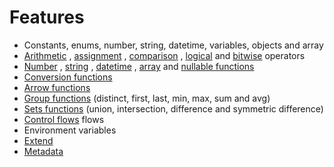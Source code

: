 # Features

- Constants, enums, number, string, datetime, variables, objects and array
- [Arithmetic](https://github.com/FlavioLionelRita/3xpr/wiki/Arithmetic)
, [assignment](https://github.com/FlavioLionelRita/3xpr/wiki/Assignment)
, [comparison](https://github.com/FlavioLionelRita/3xpr/wiki/Comparison)
, [logical](https://github.com/FlavioLionelRita/3xpr/wiki/Logical)
and [bitwise](https://github.com/FlavioLionelRita/3xpr/wiki/Bitwise) operators
- [Number](https://github.com/FlavioLionelRita/3xpr/wiki/Numeric)
, [string](https://github.com/FlavioLionelRita/3xpr/wiki/String)
,	[datetime](https://github.com/FlavioLionelRita/3xpr/wiki/DateTime)
, [array](https://github.com/FlavioLionelRita/3xpr/wiki/Array)
and [nullable functions](https://github.com/FlavioLionelRita/3xpr/wiki/Nullable)
- [Conversion functions](https://github.com/FlavioLionelRita/3xpr/wiki/Conversion)
- [Arrow functions](https://github.com/FlavioLionelRita/3xpr/wiki/Arrow)
- [Group functions](https://github.com/FlavioLionelRita/3xpr/wiki/Group) (distinct, first, last, min, max, sum and avg)
- [Sets functions](https://github.com/FlavioLionelRita/3xpr/wiki/Sets) (union, intersection, difference and symmetric difference)
- [Control flows](https://github.com/FlavioLionelRita/3xpr/wiki/Flows) flows
- Environment variables
- [Extend](https://github.com/FlavioLionelRita/3xpr/wiki/Extend)
- [Metadata](https://github.com/FlavioLionelRita/3xpr/wiki/Metadata)